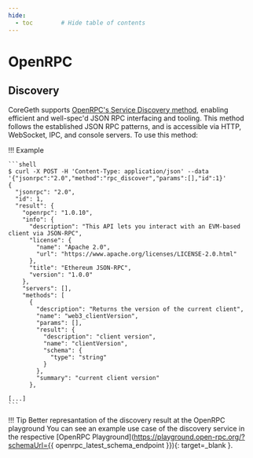 ```yaml
---
hide:
  - toc        # Hide table of contents
---
```


# OpenRPC

## Discovery

CoreGeth supports [OpenRPC's Service Discovery method](https://spec.open-rpc.org/#service-discovery-method), enabling efficient and well-spec'd JSON RPC interfacing and tooling. This method follows the established JSON RPC patterns, and is accessible via HTTP, WebSocket, IPC, and console servers. To use this method:

!!! Example

    ```shell
    $ curl -X POST -H 'Content-Type: application/json' --data '{"jsonrpc":"2.0","method":"rpc_discover","params":[],"id":1}'
    {
      "jsonrpc": "2.0",
      "id": 1,
      "result": {
        "openrpc": "1.0.10",
        "info": {
          "description": "This API lets you interact with an EVM-based client via JSON-RPC",
          "license": {
            "name": "Apache 2.0",
            "url": "https://www.apache.org/licenses/LICENSE-2.0.html"
          },
          "title": "Ethereum JSON-RPC",
          "version": "1.0.0"
        },
        "servers": [],
        "methods": [
          {
            "description": "Returns the version of the current client",
            "name": "web3_clientVersion",
            "params": [],
            "result": {
              "description": "client version",
              "name": "clientVersion",
              "schema": {
                "type": "string"
              }
            },
            "summary": "current client version"
          },

    [...]
    ```

!!! Tip Better represantation of the discovery result at the OpenRPC playground
    You can see an example use case of the discovery service in the respective [OpenRPC Playground](https://playground.open-rpc.org/?schemaUrl={{ openrpc_latest_schema_endpoint }}){: target=_blank }.